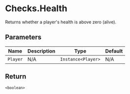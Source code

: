 # Checks.Health
Returns whether a player's health is above zero (alive).

## Parameters
| Name     | Description | Type               | Default |
| -------- | ----------- | ------------------ | ------- |
| `Player` | N/A         | `Instance<Player>` | N/A     |

## Return
`<boolean>`
